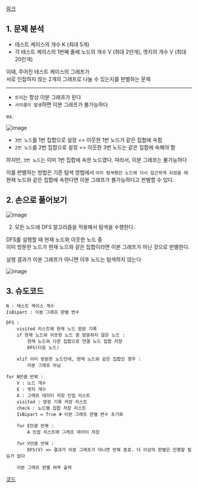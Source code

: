 [링크](https://www.acmicpc.net/problem/1707)

## 1. 문제 분석

- 테스트 케이스의 개수 K (최대 5개)
- 각 테스트 케이스의 1번째 줄에 노드의 개수 V (최대 2만개), 엣지의 개수 V (최대 20만개)

이때, 주어진 테스트 케이스의 그래프가  
서로 인접하지 않는 2개의 그래프로 나눌 수 있는지를 판별하는 문제 

---

- `트리`는 항상 이분 그래프가 된다
- `사이클이 발생`하면 이분 그래프가 불가능하다 

ex. 

![image](../../image/day14/48번_001.png)

- `3번 노드`를 1번 집합으로 설정 => 이웃한 1번 노드가 같은 집합에 속함 
- `2번 노드`를 2번 집합으로 설정 => 이웃한 3번 노드는 같은 집합에 속해야 함 

하지만, `3번 노드`는 이미 1번 집합에 속한 노드였다. 따라서, 이분 그래프는 불가능하다

이를 판별하는 방법은 기존 탐색 방법에서 `이미 탐색했던 노드에 다시 접근하게 되었을 때` 현재 노드와 같은 집합에 속한다면 이분 그래프가 불가능하다고 판별할 수 있다. 

## 2. 손으로 풀어보기 

![image](../../image/day14/48번_002.png)

2. 모든 노드에 DFS 알고리즘을 적용해서 탐색을 수행한다.

DFS를 실행할 때 현재 노드와 이웃한 노드 중  
이미 방문한 노드가 현재 노드와 같은 집합이라면 이분 그래프가 아닌 것으로 판별한다. 

실행 결과가 이분 그래프가 아니면 이후 노드는 탐색하지 않는다

![image](../../image/day14/48번_003.png)

## 3. 슈도코드 

``` 
N : 테스트 케이스 개수 
IsBipart : 이분 그래프 판별 변수

DFS : 
    visited 리스트에 현재 노드 방문 기록 
    if 현재 노드와 이웃한 노드 중 방문하지 않은 노드 : 
        현재 노드와 다른 집합으로 연결 노드 집합 저장
        DFS(다음 노드)

    elif 이미 방문한 노드인데, 현재 노드와 같은 집합인 경우 : 
        이분 그래프 아님

for N만큼 반복 : 
    V : 노드 개수 
    E : 엣지 개수
    A : 그래프 데이터 저장 인접 리스트
    visited : 방문 기록 저장 리스트 
    check : 노드별 집합 저장 리스트
    IsBipart = True # 이분 그래프 판별 변수 초기화

    for E만큼 반복 : 
        A 인접 리스트에 그래프 데이터 저장

    for V만큼 반복 : 
        DFS(V) => 결과가 이분 그래프가 아니면 반복 종료. 더 이상의 판별은 진행할 필요가 없다

    이분 그래프 판별 여부 출력
```

[코드](../../code/폴더/파일이름.py)